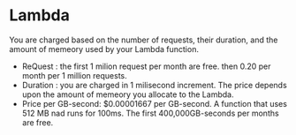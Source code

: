 # Lambda

You are charged based on the number of requests, their duration, and the amount of memeory used by your Lambda function.

* ReQuest : the first 1 milion request per month are free. then 0.20 per month per 1 million requests.
* Duration : you are charged in 1 milisecond increment. The price depends upon the amount of memeory you allocate to the Lambda.
* Price per GB-second: $0.00001667 per GB-second.
A function that uses 512 MB nad runs for 100ms. The first 400,000GB-seconds per months are free.


